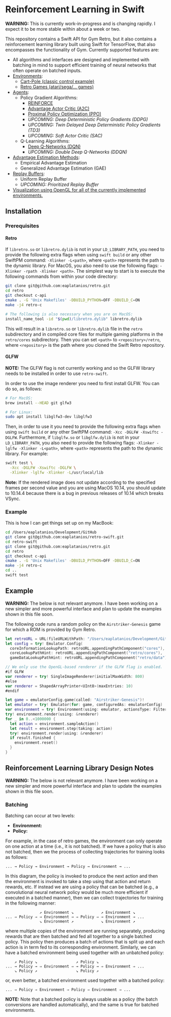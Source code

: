 # Reinforcement Learning in Swift

**WARNING:** This is currently work-in-progress and is 
changing rapidly. I expect it to be more stable within 
about a week or two.

This repository contains a Swift API for Gym Retro, but it
also contains a reinforcement learning library built using
Swift for TensorFlow, that also encompasses the
functionality of Gym. Currently supported features are:

- All algorithms and interfaces are designed and 
  implemented with batching in mind to support efficient
  training of neural networks that often operate on batched
  inputs.
- [Environments](https://github.com/eaplatanios/retro-swift/blob/master/Sources/ReinforcementLearning/Environments/Environment.swift):
  - [Cart-Pole (classic control example)](https://github.com/eaplatanios/retro-swift/blob/master/Sources/ReinforcementLearning/Environments/ClassicControl/CartPole.swift)
  - [Retro Games (atari/sega/... games)](https://github.com/eaplatanios/retro-swift/tree/master/Sources/Retro)
- [Agents](https://github.com/eaplatanios/retro-swift/blob/master/Sources/ReinforcementLearning/Agents/Agent.swift):
  - Policy Gradient Algorithms:
    - [REINFORCE](https://github.com/eaplatanios/retro-swift/blob/master/Sources/ReinforcementLearning/Agents/Reinforce.swift)
    - [Advantage Actor Critic (A2C)](https://github.com/eaplatanios/retro-swift/blob/master/Sources/ReinforcementLearning/Agents/AdvantageActorCritic.swift)
    - [Proximal Policy Optimization (PPO)](https://github.com/eaplatanios/retro-swift/blob/master/Sources/ReinforcementLearning/Agents/ProximalPolicyOptimization.swift)
    - *UPCOMING: Deep Deterministic Policy Gradients (DDPG)*
    - *UPCOMING: Twin Delayed Deep Deterministic Policy Gradients (TD3)*
    - *UPCOMING: Soft Actor Critic (SAC)*
  - Q-Learning Algorithms:
    - [Deep Q-Networks (DQN)](https://github.com/eaplatanios/retro-swift/blob/master/Sources/ReinforcementLearning/Agents/DeepQNetworks.swift)
    - *UPCOMING: Double Deep Q-Networks (DDQN)*
- [Advantage Estimation Methods](https://github.com/eaplatanios/retro-swift/blob/master/Sources/ReinforcementLearning/Values.swift):
  - Empirical Advantage Estimation
  - Generalized Advantage Estimation (GAE)
- [Replay Buffers](https://github.com/eaplatanios/retro-swift/blob/master/Sources/ReinforcementLearning/ReplayBuffers.swift):
  - Uniform Replay Buffer
  - *UPCOMING: Prioritized Replay Buffer*
- [Visualization using OpenGL for all of the currently
  implemented environments.](https://github.com/eaplatanios/retro-swift/blob/master/Sources/ReinforcementLearning/Environments/Rendering.swift)

## Installation

### Prerequisites

#### Retro

If `libretro.so` or `libretro.dylib` is not in your 
`LD_LIBRARY_PATH`, you need to provide the following 
extra flags when using `swift build` or any other SwiftPM 
command: `-Xlinker -L<path>`, where `<path>` represents the 
path to the dynamic library. For MacOS, you also need to 
use the following flags: `-Xlinker -rpath -Xlinker <path>`.
The simplest way to start is to execute the following 
commands from within your code directory:

```bash
git clone git@github.com:eaplatanios/retro.git
cd retro
git checkout c-api
cmake . -G 'Unix Makefiles' -DBUILD_PYTHON=OFF -DBUILD_C=ON
make -j4 retro-c

# The following is also necessary when you are on MacOS:
install_name_tool -id "$(pwd)/libretro.dylib" libretro.dylib
```

This will result in a `libretro.so` or `libretro.dylib` 
file in the `retro` subdirectory and in compiled core files 
for multiple gaming platforms in the `retro/cores`
subdirectory. Then you can set `<path>` to 
`<repository>/retro`, where `<repository>` is the path 
where you cloned the Swift Retro repository.

#### GLFW

**NOTE:** The GLFW flag is not currently working and so the 
GLFW library needs to be installed in order to use 
`retro-swift`.

In order to use the image renderer you need to first 
install GLFW. You can do so, as follows:

```bash
# For MacOS:
brew install --HEAD git glfw3

# For Linux:
sudo apt install libglfw3-dev libglfw3
```

Then, in order to use it you need to provide the following
extra flags when using `swift build` or any other SwiftPM 
command: `-Xcc -DGLFW -Xswiftc -DGLFW`. Furthermore, if 
`libglfw.so` or `libglfw.dylib` is not in your 
`LD_LIBRARY_PATH`, you also need to provide the following 
flags: `-Xlinker -lglfw -Xlinker -L<path>`, where `<path>` 
represents the path to the dynamic library. For example:

```bash
swift test \
  -Xcc -DGLFW -Xswiftc -DGLFW \
  -Xlinker -lglfw -Xlinker -L/usr/local/lib
```

**Note:** If the rendered image does not update according 
to the specified frames per second value and you are using 
MacOS 10.14, you should update to 10.14.4 because there is 
a bug in previous releases of 10.14 which breaks VSync.

### Example

This is how I can get things set up on my MacBook:

```bash
cd /Users/eaplatanios/Development/GitHub
git clone git@github.com:eaplatanios/retro-swift.git
cd retro-swift
git clone git@github.com:eaplatanios/retro.git
cd retro
git checkout c-api
cmake . -G 'Unix Makefiles' -DBUILD_PYTHON=OFF -DBUILD_C=ON
make -j4 retro-c
cd ..
swift test
```

## Example

**WARNING:** The below is not relevant anymore. I have been
working on a new simpler and more powerful interface and
plan to update the examples shown in this file soon.

The following code runs a random policy on the 
`Airstriker-Genesis` game for which a ROM is provided by 
Gym Retro.

```swift
let retroURL = URL(fileURLWithPath: "/Users/eaplatanios/Development/GitHub/retro-swift/retro")
let config = try! Emulator.Config(
  coreInformationLookupPath: retroURL.appendingPathComponent("cores"),
  coreLookupPathHint: retroURL.appendingPathComponent("retro/cores"),
  gameDataLookupPathHint: retroURL.appendingPathComponent("retro/data"))

// We only use the OpenGL-based renderer if the GLFW flag is enabled.
#if GLFW
var renderer = try! SingleImageRenderer(initialMaxWidth: 800)
#else
var renderer = ShapedArrayPrinter<UInt8>(maxEntries: 10)
#endif

let game = emulatorConfig.game(called: "Airstriker-Genesis")!
let emulator = try! Emulator(for: game, configuredAs: emulatorConfig)
var environment = try! Environment(using: emulator, actionsType: FilteredActions())
try! environment.render(using: &renderer)
for _ in 0..<1000000 {
  let action = environment.sampleAction()
  let result = environment.step(taking: action)
  try! environment.render(using: &renderer)
  if result.finished {
    environment.reset()
  }
}
```

## Reinforcement Learning Library Design Notes

**WARNING:** The below is not relevant anymore. I have been
working on a new simpler and more powerful interface and
plan to update the examples shown in this file soon.

### Batching

Batching can occur at two levels:

  - __Environment:__
  - __Policy:__

For example, in the case of retro games, the environment 
can only operate on one action at a time (i.e., it is not 
batched). If we have a policy that is also not batched, 
then we the process of collecting trajectories for training 
looks as follows:

```
... → Policy → Environment → Policy → Environment → ...
```

In this diagram, the policy is invoked to produce the next 
action and then the environment is invoked to take a step 
using that action and return rewards, etc. If instead we 
are using a policy that can be batched (e.g., a 
convolutional neural network policy would be much more 
efficient if executed in a batched manner), then we can 
collect trajectories for training in the following manner:

```
               ↗ Environment ↘            ↗ Environment ↘
... ⇒ Policy ⇒ → Environment → ⇒ Policy ⇒ → Environment → ...
               ↘ Environment ↗            ↘ Environment ↗
```

where multiple copies of the environment are running 
separately, producing rewards that are then batched and fed 
all together to a single batched policy. This policy then 
produces a batch of actions that is split up and each action 
is in term fed to its corresponding environment. Similarly, 
we can have a batched environment being used together with 
an unbatched policy:

```
    ↗ Policy ↘                 ↗ Policy ↘
... → Policy → ⇒ Environment ⇒ → Policy → ⇒ Environment ⇒ ...
    ↘ Policy ↗                 ↘ Policy ↗
```

or, even better, a batched environment used together with a 
batched policy:

```
... ⇒ Policy ⇒ Environment ⇒ Policy ⇒ Environment ⇒ ...
```

**NOTE:** Note that a batched policy is always usable as a 
policy (the batch conversions are handled automatically), 
and the same is true for batched environments.
